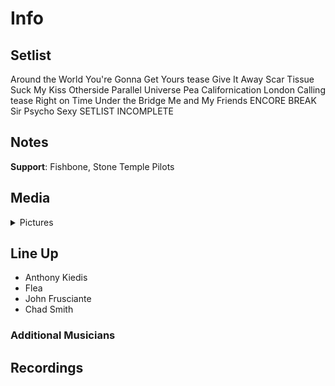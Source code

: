 # Info

## Setlist

Around the World
You're Gonna Get Yours tease
Give It Away
Scar Tissue
Suck My Kiss
Otherside
Parallel Universe
Pea
Californication
London Calling tease
Right on Time
Under the Bridge
Me and My Friends
ENCORE BREAK
Sir Psycho Sexy
SETLIST INCOMPLETE

## Notes

**Support**: Fishbone, Stone Temple Pilots

## Media 

<details>
  <summary>Pictures</summary>
  <!--<img alt="Setlist" title="Setlist" src="_.jpg" height="200" />
  <img alt="Clipping" title="Clipping" src="_.jpg" height="200" />
  <img alt="Flyer" title="Flyer" src="_.jpg" height="200" />-->
</details>

## Line Up

* Anthony Kiedis
* Flea
* John Frusciante
* Chad Smith

### Additional Musicians

## Recordings
